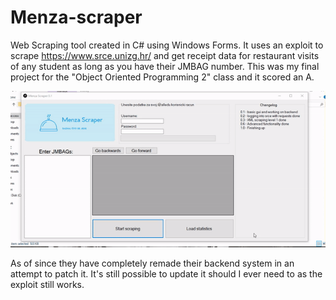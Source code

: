 # Menza-scraper

Web Scraping tool created in C# using Windows Forms. It uses an exploit to scrape https://www.srce.unizg.hr/ and get receipt data for restaurant visits of any student as long as you have their JMBAG number. This was my final project for the "Object Oriented Programming 2" class and it scored an A.

![](menzademo.gif)

As of since they have completely remade their backend system in an attempt to patch it. It's still possible to update it should I ever need to as the exploit still works.
